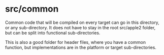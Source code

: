 # src/common

Common code that will be compiled on every target can go in this directory, or any sub-directory.
It does not have to stay in the root src/apple2 folder, but can be split into functional sub-directories.

This is also a good folder for header files, where you have a common function, but implementations are in the platform or target sub-directories.
